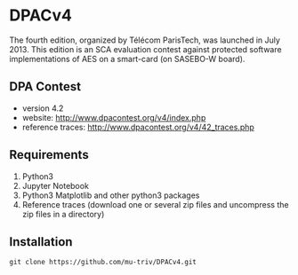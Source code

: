 # DPACv4
The fourth edition, organized by Télécom ParisTech, was launched in July 2013. This edition is an SCA evaluation contest against protected software implementations of AES on a smart-card (on SASEBO-W board).

## DPA Contest
 - version 4.2
 - website: http://www.dpacontest.org/v4/index.php
 - reference traces: http://www.dpacontest.org/v4/42_traces.php
 
## Requirements
1. Python3
1. Jupyter Notebook
1. Python3 Matplotlib and other python3 packages
1. Reference traces (download one or several zip files and uncompress the zip files in a directory)

## Installation

```shell script
git clone https://github.com/mu-triv/DPACv4.git
```
